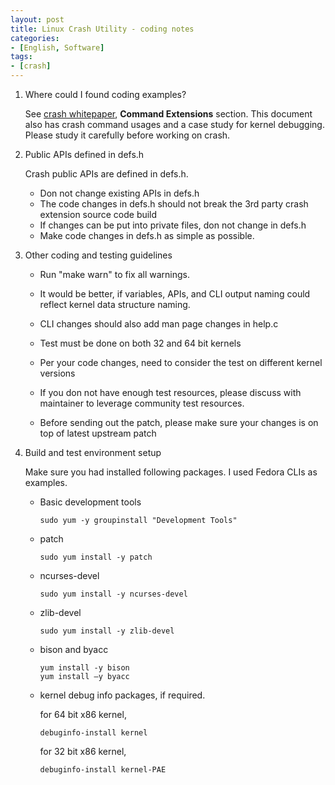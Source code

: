 ```yaml
---
layout: post
title: Linux Crash Utility - coding notes
categories:
- [English, Software]
tags:
- [crash]
---
```



1. Where could I found coding examples?

    See [crash whitepaper](http://people.redhat.com/anderson/crash_whitepaper), **Command Extensions** section.
	This document also has crash command usages and a case study for kernel debugging.
	Please study it carefully before working on crash.

2. Public APIs defined in defs.h

    Crash public APIs are defined in defs.h. 
    
    * Don not change existing APIs in defs.h
    * The code changes in defs.h should not break the 3rd party crash extension source code build
    * If changes can be put into private files, don not change in defs.h
    * Make code changes in defs.h as simple as possible.

3. Other coding and testing guidelines

    * Run "make warn" to fix all warnings.
    
    * It would be better, if variables, APIs, and CLI output naming could reflect kernel data structure naming.
    
    * CLI changes should also add man page changes in help.c
    
    * Test must be done on both 32 and 64 bit kernels
    
    * Per your code changes, need to consider the test on different kernel versions
    
    * If you don not have enough test resources, please discuss with maintainer to leverage community test resources.

	* Before sending out the patch, please make sure your changes is on top of latest upstream patch

4. Build and test environment setup

    Make sure you had installed following packages. I used Fedora CLIs as examples.

    * Basic development tools

          sudo yum -y groupinstall "Development Tools"
    
    * patch

          sudo yum install -y patch
    
    * ncurses-devel 

          sudo yum install -y ncurses-devel 
    
    * zlib-devel
    
          sudo yum install -y zlib-devel
    
    * bison and byacc
    
          yum install -y bison 
          yum install –y byacc
    
    * kernel debug info packages, if required. 

	  for 64 bit x86 kernel, 
    
          debuginfo-install kernel
		  
	  for 32 bit x86 kernel,

          debuginfo-install kernel-PAE
